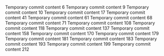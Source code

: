 Temporary commit content 6
Temporary commit content 9
Temporary commit content 10
Temporary commit content 17
Temporary commit content 41
Temporary commit content 61
Temporary commit content 68
Temporary commit content 71
Temporary commit content 108
Temporary commit content 118
Temporary commit content 137
Temporary commit content 158
Temporary commit content 170
Temporary commit content 179
Temporary commit content 181
Temporary commit content 183
Temporary commit content 193
Temporary commit content 199
Temporary commit content 212
